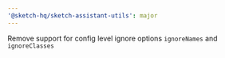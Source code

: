 ```yaml
---
'@sketch-hq/sketch-assistant-utils': major
---
```


Remove support for config level ignore options `ignoreNames` and `ignoreClasses`
